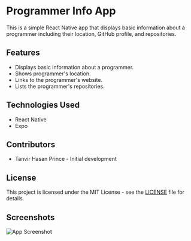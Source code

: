 # Programmer Info App

This is a simple React Native app that displays basic information about a programmer including their location, GitHub profile, and repositories. 

## Features

- Displays basic information about a programmer.
- Shows programmer's location.
- Links to the programmer's website.
- Lists the programmer's repositories.


## Technologies Used

- React Native
- Expo

## Contributors

- Tanvir Hasan Prince - Initial development

## License

This project is licensed under the MIT License - see the [LICENSE](LICENSE) file for details.

## Screenshots

![App Screenshot](https://ibb.co/Xbm9qwH)


